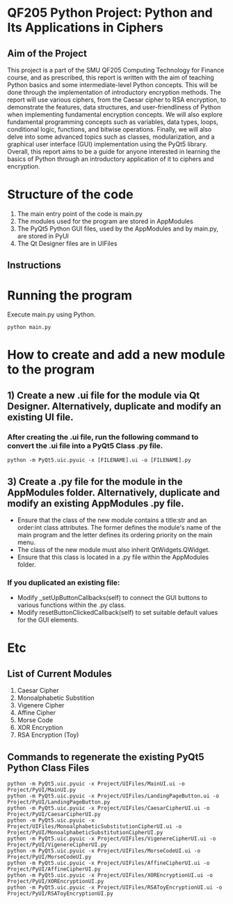 # QF205 Python Project: Python and Its Applications in Ciphers
## Aim of the Project
This project is a part of the SMU QF205 Computing Technology for Finance course, and as prescribed, this report is written with the aim of teaching Python basics and some intermediate-level Python concepts. This will be done through the implementation of introductory encryption methods. 
The report will use various ciphers, from the Caesar cipher to RSA encryption, to demonstrate the features, data structures, and user-friendliness of Python when implementing fundamental encryption concepts. We will also explore fundamental programming concepts such as variables, data types, loops, conditional logic, functions, and bitwise operations. Finally, we will also delve into some advanced topics such as classes, modularization, and a graphical user interface (GUI) implementation using the PyQt5 library.
Overall, this report aims to be a guide for anyone interested in learning the basics of Python through an introductory application of it to ciphers and encryption.

# Structure of the code
1) The main entry point of the code is main.py
2) The modules used for the program are stored in AppModules
3) The PyQt5 Python GUI files, used by the AppModules and by main.py, are stored in PyUI
4) The Qt Designer files are in UIFiles

## Instructions
# Running the program
Execute main.py using Python.
```
python main.py
```
# How to create and add a new module to the program
## 1) Create a new .ui file for the module via Qt Designer. Alternatively, duplicate and modify an existing UI file. 
### After creating the .ui file, run the following command to convert the .ui file into a PyQt5 Class .py file.
```
python -m PyQt5.uic.pyuic -x [FILENAME].ui -o [FILENAME].py
```
## 3) Create a .py file for the module in the AppModules folder. Alternatively, duplicate and modify an existing AppModules .py file. 
- Ensure that the class of the new module contains a title:str and an order:int class attributes. The former defines the module's name of the main program and the letter defines its ordering priority on the main menu.
- The class of the new module must also inherit QtWidgets.QWidget.
- Ensure that this class is located in a .py file within the AppModules folder.
### If you duplicated an existing file: 
- Modify _setUpButtonCallbacks(self) to connect the GUI buttons to various functions within the .py class.
- Modify resetButtonClickedCallback(self) to set suitable default values for the GUI elements.


# Etc
## List of Current Modules
1) Caesar Cipher
2) Monoalphabetic Substition
3) Vigenere Cipher
4) Affine Cipher
5) Morse Code
6) XOR Encryption
7) RSA Encryption (Toy)

## Commands to regenerate the existing PyQt5 Python Class Files 
```
python -m PyQt5.uic.pyuic -x Project/UIFiles/MainUI.ui -o Project/PyUI/MainUI.py
python -m PyQt5.uic.pyuic -x Project/UIFiles/LandingPageButton.ui -o Project/PyUI/LandingPageButton.py
python -m PyQt5.uic.pyuic -x Project/UIFiles/CaesarCipherUI.ui -o Project/PyUI/CaesarCipherUI.py
python -m PyQt5.uic.pyuic -x Project/UIFiles/MonoalphabeticSubstitutionCipherUI.ui -o Project/PyUI/MonoalphabeticSubstitutionCipherUI.py
python -m PyQt5.uic.pyuic -x Project/UIFiles/VigenereCipherUI.ui -o Project/PyUI/VigenereCipherUI.py
python -m PyQt5.uic.pyuic -x Project/UIFiles/MorseCodeUI.ui -o Project/PyUI/MorseCodeUI.py
python -m PyQt5.uic.pyuic -x Project/UIFiles/AffineCipherUI.ui -o Project/PyUI/AffineCipherUI.py
python -m PyQt5.uic.pyuic -x Project/UIFiles/XOREncryptionUI.ui -o Project/PyUI/XOREncryptionUI.py
python -m PyQt5.uic.pyuic -x Project/UIFiles/RSAToyEncryptionUI.ui -o Project/PyUI/RSAToyEncryptionUI.py
```